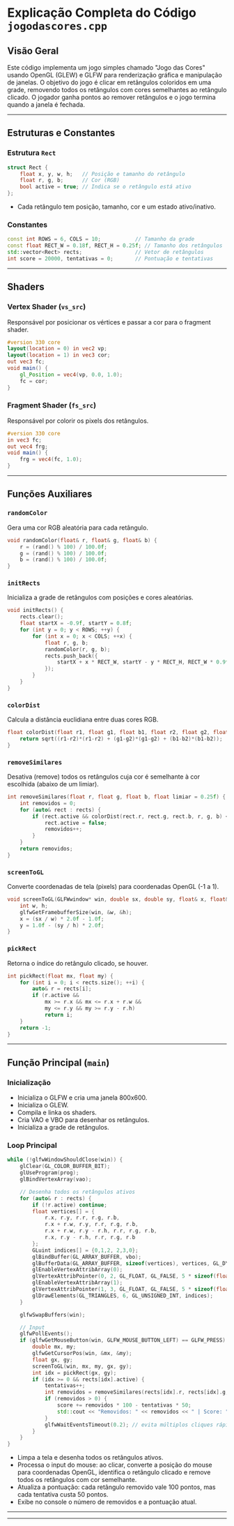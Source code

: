# Explicação Completa do Código `jogodascores.cpp`

## Visão Geral

Este código implementa um jogo simples chamado "Jogo das Cores" usando OpenGL (GLEW) e GLFW para renderização gráfica e manipulação de janelas. O objetivo do jogo é clicar em retângulos coloridos em uma grade, removendo todos os retângulos com cores semelhantes ao retângulo clicado. O jogador ganha pontos ao remover retângulos e o jogo termina quando a janela é fechada.

---

## Estruturas e Constantes

### Estrutura `Rect`
```cpp
struct Rect {
    float x, y, w, h;   // Posição e tamanho do retângulo
    float r, g, b;      // Cor (RGB)
    bool active = true; // Indica se o retângulo está ativo
};
```
- Cada retângulo tem posição, tamanho, cor e um estado ativo/inativo.

### Constantes
```cpp
const int ROWS = 6, COLS = 10;           // Tamanho da grade
const float RECT_W = 0.18f, RECT_H = 0.25f; // Tamanho dos retângulos
std::vector<Rect> rects;                 // Vetor de retângulos
int score = 20000, tentativas = 0;       // Pontuação e tentativas
```

---

## Shaders

### Vertex Shader (`vs_src`)
Responsável por posicionar os vértices e passar a cor para o fragment shader.
```glsl
#version 330 core
layout(location = 0) in vec2 vp;
layout(location = 1) in vec3 cor;
out vec3 fc;
void main() {
    gl_Position = vec4(vp, 0.0, 1.0);
    fc = cor;
}
```

### Fragment Shader (`fs_src`)
Responsável por colorir os pixels dos retângulos.
```glsl
#version 330 core
in vec3 fc;
out vec4 frg;
void main() {
    frg = vec4(fc, 1.0);
}
```

---

## Funções Auxiliares

### `randomColor`
Gera uma cor RGB aleatória para cada retângulo.
```cpp
void randomColor(float& r, float& g, float& b) {
    r = (rand() % 100) / 100.0f;
    g = (rand() % 100) / 100.0f;
    b = (rand() % 100) / 100.0f;
}
```

### `initRects`
Inicializa a grade de retângulos com posições e cores aleatórias.
```cpp
void initRects() {
    rects.clear();
    float startX = -0.9f, startY = 0.8f;
    for (int y = 0; y < ROWS; ++y) {
        for (int x = 0; x < COLS; ++x) {
            float r, g, b;
            randomColor(r, g, b);
            rects.push_back({
                startX + x * RECT_W, startY - y * RECT_H, RECT_W * 0.9f, RECT_H * 0.9f, r, g, b, true
            });
        }
    }
}
```

### `colorDist`
Calcula a distância euclidiana entre duas cores RGB.
```cpp
float colorDist(float r1, float g1, float b1, float r2, float g2, float b2) {
    return sqrt((r1-r2)*(r1-r2) + (g1-g2)*(g1-g2) + (b1-b2)*(b1-b2));
}
```

### `removeSimilares`
Desativa (remove) todos os retângulos cuja cor é semelhante à cor escolhida (abaixo de um limiar).
```cpp
int removeSimilares(float r, float g, float b, float limiar = 0.25f) {
    int removidos = 0;
    for (auto& rect : rects) {
        if (rect.active && colorDist(rect.r, rect.g, rect.b, r, g, b) < limiar) {
            rect.active = false;
            removidos++;
        }
    }
    return removidos;
}
```

### `screenToGL`
Converte coordenadas de tela (pixels) para coordenadas OpenGL (-1 a 1).
```cpp
void screenToGL(GLFWwindow* win, double sx, double sy, float& x, float& y) {
    int w, h;
    glfwGetFramebufferSize(win, &w, &h);
    x = (sx / w) * 2.0f - 1.0f;
    y = 1.0f - (sy / h) * 2.0f;
}
```

### `pickRect`
Retorna o índice do retângulo clicado, se houver.
```cpp
int pickRect(float mx, float my) {
    for (int i = 0; i < rects.size(); ++i) {
        auto& r = rects[i];
        if (r.active &&
            mx >= r.x && mx <= r.x + r.w &&
            my <= r.y && my >= r.y - r.h)
            return i;
    }
    return -1;
}
```

---

## Função Principal (`main`)

### Inicialização
- Inicializa o GLFW e cria uma janela 800x600.
- Inicializa o GLEW.
- Compila e linka os shaders.
- Cria VAO e VBO para desenhar os retângulos.
- Inicializa a grade de retângulos.

### Loop Principal
```cpp
while (!glfwWindowShouldClose(win)) {
    glClear(GL_COLOR_BUFFER_BIT);
    glUseProgram(prog);
    glBindVertexArray(vao);

    // Desenha todos os retângulos ativos
    for (auto& r : rects) {
        if (!r.active) continue;
        float vertices[] = {
            r.x, r.y, r.r, r.g, r.b,
            r.x + r.w, r.y, r.r, r.g, r.b,
            r.x + r.w, r.y - r.h, r.r, r.g, r.b,
            r.x, r.y - r.h, r.r, r.g, r.b
        };
        GLuint indices[] = {0,1,2, 2,3,0};
        glBindBuffer(GL_ARRAY_BUFFER, vbo);
        glBufferData(GL_ARRAY_BUFFER, sizeof(vertices), vertices, GL_DYNAMIC_DRAW);
        glEnableVertexAttribArray(0);
        glVertexAttribPointer(0, 2, GL_FLOAT, GL_FALSE, 5 * sizeof(float), (void*)0);
        glEnableVertexAttribArray(1);
        glVertexAttribPointer(1, 3, GL_FLOAT, GL_FALSE, 5 * sizeof(float), (void*)(2 * sizeof(float)));
        glDrawElements(GL_TRIANGLES, 6, GL_UNSIGNED_INT, indices);
    }

    glfwSwapBuffers(win);

    // Input
    glfwPollEvents();
    if (glfwGetMouseButton(win, GLFW_MOUSE_BUTTON_LEFT) == GLFW_PRESS) {
        double mx, my;
        glfwGetCursorPos(win, &mx, &my);
        float gx, gy;
        screenToGL(win, mx, my, gx, gy);
        int idx = pickRect(gx, gy);
        if (idx >= 0 && rects[idx].active) {
            tentativas++;
            int removidos = removeSimilares(rects[idx].r, rects[idx].g, rects[idx].b);
            if (removidos > 0) {
                score += removidos * 100 - tentativas * 50;
                std::cout << "Removidos: " << removidos << " | Score: " << score << std::endl;
            }
            glfwWaitEventsTimeout(0.2); // evita múltiplos cliques rápidos
        }
    }
}
```
- Limpa a tela e desenha todos os retângulos ativos.
- Processa o input do mouse: ao clicar, converte a posição do mouse para coordenadas OpenGL, identifica o retângulo clicado e remove todos os retângulos com cor semelhante.
- Atualiza a pontuação: cada retângulo removido vale 100 pontos, mas cada tentativa custa 50 pontos.
- Exibe no console o número de removidos e a pontuação atual.


---



---
